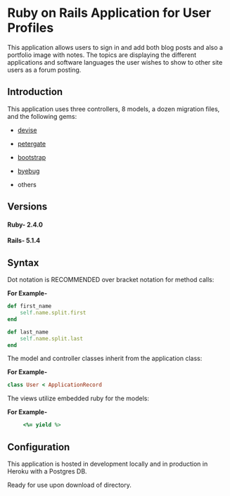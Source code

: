 # Ruby on Rails Application for User Profiles

This application allows users to sign in and add both blog posts and also a portfolio image with notes. The topics are displaying the different applications and software languages the user wishes to show to other site users as a forum posting.

## Introduction

This application uses three controllers, 8 models, a dozen migration files, and the following gems:

* [devise](https://rubygems.org/gems/devise)

* [petergate](https://rubygems.org/gems/petergate)

* [bootstrap](https://rubygems.org/gems/bootstrap)

* [byebug](https://rubygems.org/gems/byebug)

* others

## Versions

#### Ruby- 2.4.0

#### Rails- 5.1.4

## Syntax

Dot notation is RECOMMENDED over bracket notation for method calls:

**For Example-**
```ruby
def first_name
	self.name.split.first
end

def last_name
	self.name.split.last
end
```
The model and controller classes inherit from the application class:

**For Example-**
```ruby
class User < ApplicationRecord
```
The views utilize embedded ruby for the models:

**For Example-**
```ruby
     <%= yield %>
```
## Configuration

This application is hosted in development locally and in production in Heroku with a Postgres DB.

Ready for use upon download of directory.